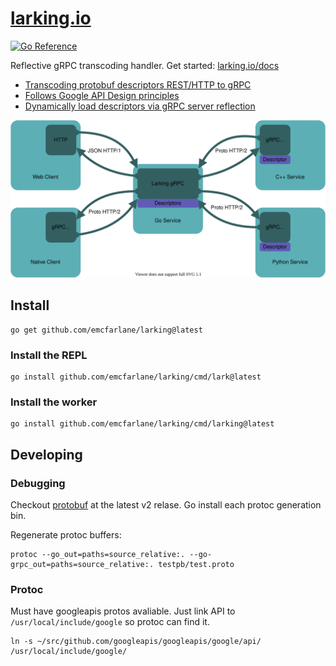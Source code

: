 # [larking.io](https://larking.io)

[![Go Reference](https://pkg.go.dev/badge/github.com/emcfarlane/larking.svg)](https://pkg.go.dev/github.com/emcfarlane/larking)

Reflective gRPC transcoding handler. Get started: [larking.io/docs](https://larking.io/docs)

- [Transcoding protobuf descriptors REST/HTTP to gRPC](https://cloud.google.com/endpoints/docs/grpc/transcoding)
- [Follows Google API Design principles](https://cloud.google.com/apis/design)
- [Dynamically load descriptors via gRPC server reflection](https://github.com/grpc/grpc/blob/master/doc/server-reflection.md)

<div align="center">
<img src="docs/larking.svg" />
</div>


## Install

```
go get github.com/emcfarlane/larking@latest
```

### Install the REPL

```
go install github.com/emcfarlane/larking/cmd/lark@latest
```

### Install the worker

```
go install github.com/emcfarlane/larking/cmd/larking@latest
```

## Developing

### Debugging

Checkout [protobuf](https://github.com/golang/protobuf) at the latest v2 relase.
Go install each protoc generation bin.

Regenerate protoc buffers:

```
protoc --go_out=paths=source_relative:. --go-grpc_out=paths=source_relative:. testpb/test.proto
```

### Protoc

Must have googleapis protos avaliable.
Just link API to `/usr/local/include/google` so protoc can find it.
```
ln -s ~/src/github.com/googleapis/googleapis/google/api/ /usr/local/include/google/
```
